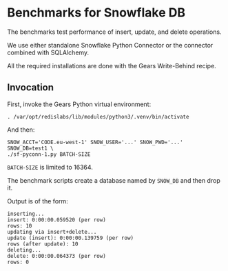 # Benchmarks for Snowflake DB

The benchmarks test performance of insert, update, and delete operations.

We use either standalone Snowflake Python Connector or the connector combined with SQLAlchemy.

All the required installations are done with the Gears Write-Behind recipe.

## Invocation

First,  invoke the Gears Python virtual environment:

```
. /var/opt/redislabs/lib/modules/python3/.venv/bin/activate
```

And then:

```
SNOW_ACCT='CODE.eu-west-1' SNOW_USER='...' SNOW_PWD='...' SNOW_DB=test1 \
./sf-pyconn-1.py BATCH-SIZE
```

`BATCH-SIZE` is limited to 16364.

The benchmark scripts create a database named by `SNOW_DB` and then drop it.

Output is of the form:

```
inserting...
insert: 0:00:00.059520 (per row)
rows: 10
updating via insert+delete...
update (insert): 0:00:00.139759 (per row)
rows (after update): 10
deleting...
delete: 0:00:00.064373 (per row)
rows: 0
```

